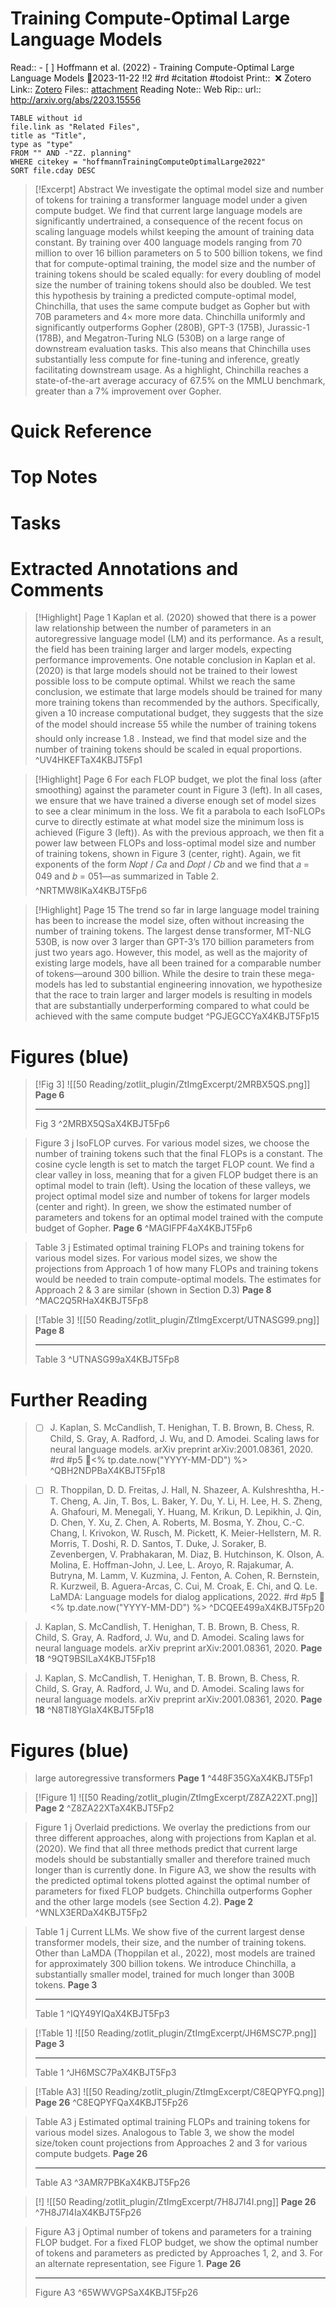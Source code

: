 
# Training Compute-Optimal Large Language Models
Read:: - [ ] Hoffmann et al. (2022) - Training Compute-Optimal Large Language Models 🛫2023-11-22 !!2 #rd #citation #todoist
Print::  ❌
Zotero Link:: [Zotero](zotero://select/library/items/7ANXQQDV) 
Files:: [attachment](<file:///C:/Users/michaelt/Insync/m@tarlton.info/Google%20Drive/06.%20Zotero/storage_new/arXiv_2022/Hoffmann%20et%20al_2022_Training%20Compute-Optimal%20Large%20Language%20Models.pdf>)
Reading Note::
Web Rip::
url:: http://arxiv.org/abs/2203.15556

```dataview
TABLE without id
file.link as "Related Files",
title as "Title",
type as "type"
FROM "" AND -"ZZ. planning"
WHERE citekey = "hoffmannTrainingComputeOptimalLarge2022" 
SORT file.cday DESC
```

> [!Excerpt] Abstract
> We investigate the optimal model size and number of tokens for training a transformer language model under a given compute budget. We find that current large language models are significantly undertrained, a consequence of the recent focus on scaling language models whilst keeping the amount of training data constant. By training over 400 language models ranging from 70 million to over 16 billion parameters on 5 to 500 billion tokens, we find that for compute-optimal training, the model size and the number of training tokens should be scaled equally: for every doubling of model size the number of training tokens should also be doubled. We test this hypothesis by training a predicted compute-optimal model, Chinchilla, that uses the same compute budget as Gopher but with 70B parameters and 4$\times$ more more data. Chinchilla uniformly and significantly outperforms Gopher (280B), GPT-3 (175B), Jurassic-1 (178B), and Megatron-Turing NLG (530B) on a large range of downstream evaluation tasks. This also means that Chinchilla uses substantially less compute for fine-tuning and inference, greatly facilitating downstream usage. As a highlight, Chinchilla reaches a state-of-the-art average accuracy of 67.5% on the MMLU benchmark, greater than a 7% improvement over Gopher.
# Quick Reference

# Top Notes

# Tasks










# Extracted Annotations and Comments

> [!Highlight] Page 1
> 	Kaplan et al. (2020) showed that there is a power law relationship between the number of parameters in an autoregressive language model (LM) and its performance. As a result, the field has been training larger and larger models, expecting performance improvements. One notable conclusion in Kaplan et al. (2020) is that large models should not be trained to their lowest possible loss to be compute optimal. Whilst we reach the same conclusion, we estimate that large models should be trained for many more training tokens than recommended by the authors. Specifically, given a 10  increase computational budget, they suggests that the size of the model should increase 55  while the number of training tokens should only increase 1.8 . Instead, we find that model size and the number of training tokens should be scaled in equal proportions.
> ^UV4HKEFTaX4KBJT5Fp1

> [!Highlight] Page 6
> 	For each FLOP budget, we plot the final loss (after smoothing) against the parameter count in Figure 3 (left). In all cases, we ensure that we have trained a diverse enough set of model sizes to see a clear minimum in the loss. We fit a parabola to each IsoFLOPs curve to directly estimate at what model size the minimum loss is achieved (Figure 3 (left)). As with the previous approach, we then fit a power law between FLOPs and loss-optimal model size and number of training tokens, shown in Figure 3 (center, right). Again, we fit exponents of the form 𝑁𝑜𝑝𝑡 / 𝐶𝑎 and 𝐷𝑜𝑝𝑡 / 𝐶𝑏 and we find that 𝑎 = 049 and 𝑏 = 051—as summarized in Table 2.
> ^NRTMW8IKaX4KBJT5Fp6

> [!Highlight] Page 15
> 	The trend so far in large language model training has been to increase the model size, often without increasing the number of training tokens. The largest dense transformer, MT-NLG 530B, is now over 3  larger than GPT-3’s 170 billion parameters from just two years ago. However, this model, as well as the majority of existing large models, have all been trained for a comparable number of tokens—around 300 billion. While the desire to train these mega-models has led to substantial engineering innovation, we hypothesize that the race to train larger and larger models is resulting in models that are substantially underperforming compared to what could be achieved with the same compute budget
> ^PGJEGCCYaX4KBJT5Fp15






# Figures (blue)

> [!Fig 3]
> ![[50 Reading/zotlit_plugin/ZtImgExcerpt/2MRBX5QS.png]]
> **Page 6**
> 
> ---
> 	Fig 3
> ^2MRBX5QSaX4KBJT5Fp6

> Figure 3 j IsoFLOP curves. For various model sizes, we choose the number of training tokens such that the final FLOPs is a constant. The cosine cycle length is set to match the target FLOP count. We find a clear valley in loss, meaning that for a given FLOP budget there is an optimal model to train (left). Using the location of these valleys, we project optimal model size and number of tokens for larger models (center and right). In green, we show the estimated number of parameters and tokens for an optimal model trained with the compute budget of Gopher.
> **Page 6**
> ^MAGIFPF4aX4KBJT5Fp6

> Table 3 j Estimated optimal training FLOPs and training tokens for various model sizes. For various model sizes, we show the projections from Approach 1 of how many FLOPs and training tokens would be needed to train compute-optimal models. The estimates for Approach 2 & 3 are similar (shown in Section D.3)
> **Page 8**
> ^MAC2Q5RHaX4KBJT5Fp8

> [!Table 3]
> ![[50 Reading/zotlit_plugin/ZtImgExcerpt/UTNASG99.png]]
> **Page 8**
> 
> ---
> 	Table 3
> ^UTNASG99aX4KBJT5Fp8












# Further Reading

> - [ ] J. Kaplan, S. McCandlish, T. Henighan, T. B. Brown, B. Chess, R. Child, S. Gray, A. Radford, J. Wu, and D. Amodei. Scaling laws for neural language models. arXiv preprint arXiv:2001.08361, 2020.  #rd #p5 🛫<% tp.date.now("YYYY-MM-DD") %>
> ^QBH2NDPBaX4KBJT5Fp18

> - [ ] R. Thoppilan, D. D. Freitas, J. Hall, N. Shazeer, A. Kulshreshtha, H.-T. Cheng, A. Jin, T. Bos, L. Baker, Y. Du, Y. Li, H. Lee, H. S. Zheng, A. Ghafouri, M. Menegali, Y. Huang, M. Krikun, D. Lepikhin, J. Qin, D. Chen, Y. Xu, Z. Chen, A. Roberts, M. Bosma, Y. Zhou, C.-C. Chang, I. Krivokon, W. Rusch, M. Pickett, K. Meier-Hellstern, M. R. Morris, T. Doshi, R. D. Santos, T. Duke, J. Soraker, B. Zevenbergen, V. Prabhakaran, M. Diaz, B. Hutchinson, K. Olson, A. Molina, E. Hoffman-John, J. Lee, L. Aroyo, R. Rajakumar, A. Butryna, M. Lamm, V. Kuzmina, J. Fenton, A. Cohen, R. Bernstein, R. Kurzweil, B. Aguera-Arcas, C. Cui, M. Croak, E. Chi, and Q. Le. LaMDA: Language models for dialog applications, 2022.  #rd #p5 🛫<% tp.date.now("YYYY-MM-DD") %>
> ^DCQEE499aX4KBJT5Fp20


> J. Kaplan, S. McCandlish, T. Henighan, T. B. Brown, B. Chess, R. Child, S. Gray, A. Radford, J. Wu, and D. Amodei. Scaling laws for neural language models. arXiv preprint arXiv:2001.08361, 2020.
> **Page 18**
> ^9QT9BSILaX4KBJT5Fp18

> J. Kaplan, S. McCandlish, T. Henighan, T. B. Brown, B. Chess, R. Child, S. Gray, A. Radford, J. Wu, and D. Amodei. Scaling laws for neural language models. arXiv preprint arXiv:2001.08361, 2020.
> **Page 18**
> ^N8TI8YGIaX4KBJT5Fp18







# Figures (blue)

> large autoregressive transformers
> **Page 1**
> ^448F35GXaX4KBJT5Fp1

> [!Figure 1]
> ![[50 Reading/zotlit_plugin/ZtImgExcerpt/Z8ZA22XT.png]]
> **Page 2**
> ^Z8ZA22XTaX4KBJT5Fp2

> Figure 1 j Overlaid predictions. We overlay the predictions from our three different approaches, along with projections from Kaplan et al. (2020). We find that all three methods predict that current large models should be substantially smaller and therefore trained much longer than is currently done. In Figure A3, we show the results with the predicted optimal tokens plotted against the optimal number of parameters for fixed FLOP budgets. Chinchilla outperforms Gopher and the other large models (see Section 4.2).
> **Page 2**
> ^WNLX3ERDaX4KBJT5Fp2

> Table 1 j Current LLMs. We show five of the current largest dense transformer models, their size, and the number of training tokens. Other than LaMDA (Thoppilan et al., 2022), most models are trained for approximately 300 billion tokens. We introduce Chinchilla, a substantially smaller model, trained for much longer than 300B tokens.
> **Page 3**
> 
> ---
> 	Table 1
> ^IQY49YIQaX4KBJT5Fp3

> [!Table 1]
> ![[50 Reading/zotlit_plugin/ZtImgExcerpt/JH6MSC7P.png]]
> **Page 3**
> 
> ---
> 	Table 1
> ^JH6MSC7PaX4KBJT5Fp3



> [!Table A3]
> ![[50 Reading/zotlit_plugin/ZtImgExcerpt/C8EQPYFQ.png]]
> **Page 26**
> ^C8EQPYFQaX4KBJT5Fp26

> Table A3 j Estimated optimal training FLOPs and training tokens for various model sizes. Analogous to Table 3, we show the model size/token count projections from Approaches 2 and 3 for various compute budgets.
> **Page 26**
> 
> ---
> 	Table A3
> ^3AMR7PBKaX4KBJT5Fp26

> [!]
> ![[50 Reading/zotlit_plugin/ZtImgExcerpt/7H8J7I4I.png]]
> **Page 26**
> ^7H8J7I4IaX4KBJT5Fp26

> Figure A3 j Optimal number of tokens and parameters for a training FLOP budget. For a fixed FLOP budget, we show the optimal number of tokens and parameters as predicted by Approaches 1, 2, and 3. For an alternate representation, see Figure 1.
> **Page 26**
> 
> ---
> 	Figure A3
> ^65WWVGPSaX4KBJT5Fp26






